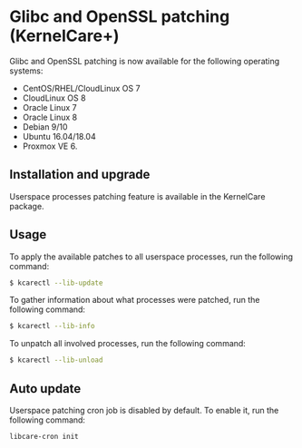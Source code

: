 # Glibc and OpenSSL patching (KernelCare+)

Glibc and OpenSSL patching is now available for the following operating systems:

* CentOS/RHEL/CloudLinux OS 7
* CloudLinux OS 8
* Oracle Linux 7
* Oracle Linux 8
* Debian 9/10
* Ubuntu 16.04/18.04
* Proxmox VE 6.

## Installation and upgrade

Userspace processes patching feature is available in the KernelCare package.

## Usage

To apply the available patches to all userspace processes, run the following command:

``` bash
$ kcarectl --lib-update
```

To gather information about what processes were patched, run the following command:

```bash
$ kcarectl --lib-info
```

To unpatch all involved processes, run the following command:

```bash
$ kcarectl --lib-unload
```

## Auto update

Userspace patching cron job is disabled by default. To enable it, run the following command:

```bash
libcare-cron init
```
